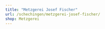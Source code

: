 ```yaml
---
title: "Metzgerei Josef Fischer"
url: /schechingen/metzgerei-josef-fischer/
shop: Metzgerei
---
```

